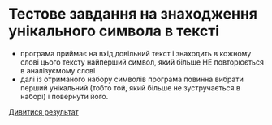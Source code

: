# Тестове завдання на знаходження унікального символа в тексті
- програма приймає на вхід довільний текст і знаходить в кожному слові цього тексту найперший символ, який більше НЕ повторюється в аналізуємому слові
- далі із отриманого набору символів програма повинна вибрати перший унікальний (тобто той, який більше не зустручається в наборі) і повернути його.

[Дивитися результат](https://svetlanakachan.github.io/unique-symbol/)
